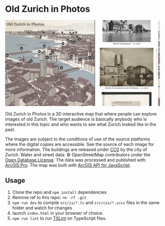 # Old Zurich in Photos

[![oldzueri.PNG](./src/assets/oldzurich.png)](https://ralucanicola.github.io/zurich-map/)

Old Zurich in Photos is a 3D interactive map that where people can explore images of old Zurich. The target audience is basically anybody who is interested in this topic and who wants to see what Zurich looked like in the past.

The images are subject to the conditions of use of the source platforms
where the digital copies are accessible. See the source of each image for more information.
The buildings are released under [CC0](https://creativecommons.org/publicdomain/zero/1.0/)
by the city of Zurich. Water and street data: © OpenStreetMap contributors under the [Open Database License](http://opendatacommons.org/licenses/odbl/1.0/). The data was processed and published with
[ArcGIS Pro](https://pro.arcgis.com/en/pro-app/). The map was built with [ArcGIS API for JavaScript](https://developers.arcgis.com/javascript/).

## Usage

1. Clone the repo and `npm install` dependencies
2. Remove ref to this repo: `rm -rf .git`
3. `npm run dev` to compile `src/js/*.ts` and `src/css/*.sccs` files in the same folder and watch for changes
4. launch `index.html` in your browser of choice.
5. `npm run lint` to run [TSLint](https://github.com/palantir/tslint) on TypeScript files.
